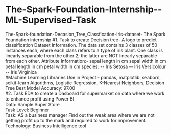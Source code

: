 # The-Spark-Foundation-Internship--ML-Supervised-Task
The-Spark-foundation-Decasion_Tree_Classfication-Iris-dataset- The Spark Foundation internship 
#1. Task to create Decision tree- A logo to predict classification Dataset Information. 
The data set contains 3 classes of 50 instances each, where each class refers to a type of iris plant. One class is linearly separable from the other 2; the latter are NOT linearly separable from each other. 
Attribute Information:-  sepal length in cm sepal width in cm petal length in cm petal width in cm species: -- Iris Setosa -- Iris Versicolour -- Iris Virginica  
#Machine Learning Libraries Use in Project - pandas, matplotlib, seaborn, scikit-learn Algorithms, Logistic Regression, K-Nearest Neighbors, Decision Tree
Best Model Accuracy: 97.00  
#2. Task EDA to create a Dasboard for supermarket on data where we work to enhance profit using Power BI  
Data: Sample Super Store  
Task Level: Beginner  
Task: AS a business manager Find out the weak area where we are not getting profit up to the mark and required to work for improvement.
Technology: Business Intelligence tool
